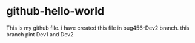 # github-hello-world
This is my github file.
i have created this file  in bug456-Dev2 branch.
this branch pint Dev1 and Dev2
